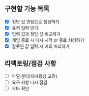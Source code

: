 ## 구현할 기능 목록

- [x] 정답 값 랜덤으로 생성하기
- [x] 유저 입력 받기
- [x] 입력 값과 정답 값 비교하기
- [x] 게임 종료 시 다시 시작 or 종료 처리하기
- [x] 잘못된 값 입력 시 예외 처리하기

## 리팩토링/점검 사항

- [ ] 파일 분리(재사용성 고려)
- [ ] 요구 사항 다시 점검
- [ ] 오타 확인
